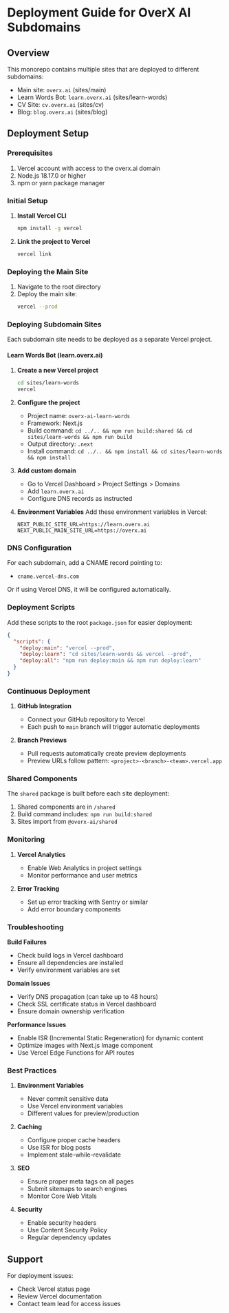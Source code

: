 # Deployment Guide for OverX AI Subdomains

## Overview
This monorepo contains multiple sites that are deployed to different subdomains:
- Main site: `overx.ai` (sites/main)
- Learn Words Bot: `learn.overx.ai` (sites/learn-words)
- CV Site: `cv.overx.ai` (sites/cv)
- Blog: `blog.overx.ai` (sites/blog)

## Deployment Setup

### Prerequisites
1. Vercel account with access to the overx.ai domain
2. Node.js 18.17.0 or higher
3. npm or yarn package manager

### Initial Setup

1. **Install Vercel CLI**
   ```bash
   npm install -g vercel
   ```

2. **Link the project to Vercel**
   ```bash
   vercel link
   ```

### Deploying the Main Site

1. Navigate to the root directory
2. Deploy the main site:
   ```bash
   vercel --prod
   ```

### Deploying Subdomain Sites

Each subdomain site needs to be deployed as a separate Vercel project.

#### Learn Words Bot (learn.overx.ai)

1. **Create a new Vercel project**
   ```bash
   cd sites/learn-words
   vercel
   ```

2. **Configure the project**
   - Project name: `overx-ai-learn-words`
   - Framework: Next.js
   - Build command: `cd ../.. && npm run build:shared && cd sites/learn-words && npm run build`
   - Output directory: `.next`
   - Install command: `cd ../.. && npm install && cd sites/learn-words && npm install`

3. **Add custom domain**
   - Go to Vercel Dashboard > Project Settings > Domains
   - Add `learn.overx.ai`
   - Configure DNS records as instructed

4. **Environment Variables**
   Add these environment variables in Vercel:
   ```
   NEXT_PUBLIC_SITE_URL=https://learn.overx.ai
   NEXT_PUBLIC_MAIN_SITE_URL=https://overx.ai
   ```

### DNS Configuration

For each subdomain, add a CNAME record pointing to:
- `cname.vercel-dns.com`

Or if using Vercel DNS, it will be configured automatically.

### Deployment Scripts

Add these scripts to the root `package.json` for easier deployment:

```json
{
  "scripts": {
    "deploy:main": "vercel --prod",
    "deploy:learn": "cd sites/learn-words && vercel --prod",
    "deploy:all": "npm run deploy:main && npm run deploy:learn"
  }
}
```

### Continuous Deployment

1. **GitHub Integration**
   - Connect your GitHub repository to Vercel
   - Each push to `main` branch will trigger automatic deployments

2. **Branch Previews**
   - Pull requests automatically create preview deployments
   - Preview URLs follow pattern: `<project>-<branch>-<team>.vercel.app`

### Shared Components

The `shared` package is built before each site deployment:
1. Shared components are in `/shared`
2. Build command includes: `npm run build:shared`
3. Sites import from `@overx-ai/shared`

### Monitoring

1. **Vercel Analytics**
   - Enable Web Analytics in project settings
   - Monitor performance and user metrics

2. **Error Tracking**
   - Set up error tracking with Sentry or similar
   - Add error boundary components

### Troubleshooting

**Build Failures**
- Check build logs in Vercel dashboard
- Ensure all dependencies are installed
- Verify environment variables are set

**Domain Issues**
- Verify DNS propagation (can take up to 48 hours)
- Check SSL certificate status in Vercel dashboard
- Ensure domain ownership verification

**Performance Issues**
- Enable ISR (Incremental Static Regeneration) for dynamic content
- Optimize images with Next.js Image component
- Use Vercel Edge Functions for API routes

### Best Practices

1. **Environment Variables**
   - Never commit sensitive data
   - Use Vercel environment variables
   - Different values for preview/production

2. **Caching**
   - Configure proper cache headers
   - Use ISR for blog posts
   - Implement stale-while-revalidate

3. **SEO**
   - Ensure proper meta tags on all pages
   - Submit sitemaps to search engines
   - Monitor Core Web Vitals

4. **Security**
   - Enable security headers
   - Use Content Security Policy
   - Regular dependency updates

## Support

For deployment issues:
- Check Vercel status page
- Review Vercel documentation
- Contact team lead for access issues